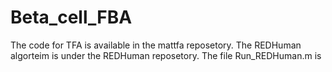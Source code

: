 # Beta_cell_FBA

The code for TFA is available in the mattfa reposetory. The REDHuman algorteim is under the REDHuman reposetory.
The file Run_REDHuman.m is 
